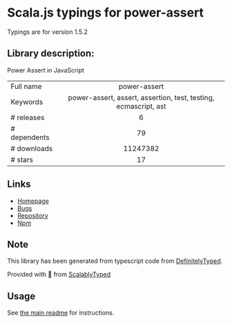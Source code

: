
# Scala.js typings for power-assert

Typings are for version 1.5.2

## Library description:
Power Assert in JavaScript

|                    |                 |
| ------------------ | :-------------: |
| Full name          | power-assert |
| Keywords           | power-assert, assert, assertion, test, testing, ecmascript, ast |
| # releases         | 6 |
| # dependents       | 79 |
| # downloads        | 11247382 |
| # stars            | 17 |

## Links
- [Homepage](https://github.com/power-assert-js/power-assert)
- [Bugs](https://github.com/power-assert-js/power-assert/issues)
- [Repository](https://github.com/power-assert-js/power-assert)
- [Npm](https://www.npmjs.com/package/power-assert)
    


## Note
This library has been generated from typescript code from [DefinitelyTyped](https://definitelytyped.org).

Provided with :purple_heart: from [ScalablyTyped](https://github.com/oyvindberg/ScalablyTyped)

## Usage
See [the main readme](../../readme.md) for instructions.


